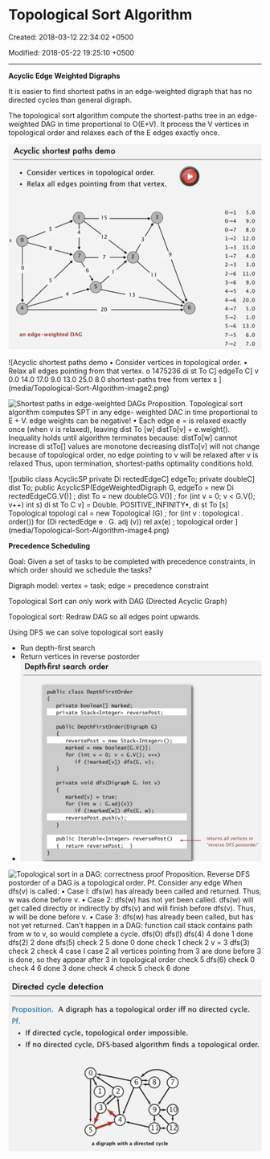 # Topological Sort Algorithm

Created: 2018-03-12 22:34:02 +0500

Modified: 2018-05-22 19:25:10 +0500

---

**Acyclic Edge Weighted Digraphs**

It is easier to find shortest paths in an edge-weighted digraph that has no directed cycles than general digraph.



The topological sort algorithm compute the shortest-paths tree in an edge-weighted DAG in time proportional to O(E+V). It process the V vertices in topological order and relaxes each of the E edges exactly once.



![Acyclic shortest paths demo • Consider vertices in topological order. • Relax all edges pointing from that vertex. 5.0 9.0 8.0 12 12.0 15.0 4.0 3.0 11.0 9.0 4.0 13 20.0 5.0 20 1.0 13.0 an edge-weighted DAG 6.0 7.0 ](media/Topological-Sort-Algorithm-image1.png)



![Acyclic shortest paths demo • Consider vertices in topological order. • Relax all edges pointing from that vertex. o 1475236 di st To C] edgeTo C] v 0.0 14.0 17.0 9.0 13.0 25.0 8.0 shortest-paths tree from vertex s ](media/Topological-Sort-Algorithm-image2.png)



![Shortest paths in edge-weighted DAGs Proposition. Topological sort algorithm computes SPT in any edge- weighted DAC in time proportional to E + V. edge weights can be negative! • Each edge e = is relaxed exactly once (when v is relaxed), leaving dist To [w] distTo[v] + e.weight(). Inequality holds until algorithm terminates because: distTo[w] cannot increase di stTo[] values are monotone decreasing distTo[v] will not change because of topological order, no edge pointing to v will be relaxed after v is relaxed Thus, upon termination, shortest-paths optimality conditions hold. ](media/Topological-Sort-Algorithm-image3.png)



![public class AcyclicSP private Di rectedEdgeC] edgeTo; private doubleC] dist To; public AcyclicSP(EdgeWeightedDigraph G, edgeTo = new Di rectedEdgeCG.V()] ; dist To = new doubleCG.V()] ; for (int v = 0; v < G.V(); v++) int s) di st To C v] = Double. POSITIVE_INFINITY•, di st To [s] Topological topologi cal = new Topological (G) ; for (int v : topological . order()) for (Di rectedEdge e . G. adj (v)) rel ax(e) ; topological order ](media/Topological-Sort-Algorithm-image4.png)



**Precedence Scheduling**

Goal: Given a set of tasks to be completed with precedence constraints, in which order should we schedule the tasks?



Digraph model: vertex = task; edge = precedence constraint



Topological Sort can only work with DAG (Directed Acyclic Graph)

Topological sort: Redraw DAG so all edges point upwards.



Using DFS we can solve topological sort easily
-   Run depth-first search
-   Return vertices in reverse postorder
-   ![Depth-first search order public cl ass DepthFi rst0rder _pri vate bool ean []marked• pri vate Stack<lnteger> reversePost; public DepthFi rst0rder(Digraph G) = new Stack<lnteger>() ; reversePost marked = new boolean [G.V()] ; for (int v = 0; v < G.V(); v++) if (!marked[v]) dfs(G, v); private void dfs(Digraph G, int v) marked [v] = true; for (int w : G. adj if (!marked[w]) dfs(G, reversePost. push (v) ; public Iterabl reversePost() { return reversePost; returns all vertices in "reverse DFS postorder" ](media/Topological-Sort-Algorithm-image5.png)



![Topological sort in a DAG: correctness proof Proposition. Reverse DFS postorder of a DAG is a topological order. Pf. Consider any edge When dfs(v) is called: • Case l: dfs(w) has already been called and returned. Thus, w was done before v. • Case 2: dfs(w) has not yet been called. dfs(w) will get called directly or indirectly by dfs(v) and will finish before dfs(v). Thus, w will be done before v. • Case 3: dfs(w) has already been called, but has not yet returned. Can't happen in a DAG: function call stack contains path from w to v, so would complete a cycle. dfs(O) dfs(l) dfs(4) 4 done 1 done dfs(2) 2 done dfs(5) check 2 5 done 0 done check 1 check 2 v = 3 dfs(3) check 2 check 4 case I case 2 all vertices pointing from 3 are done before 3 is done, so they appear after 3 in topological order check 5 dfs(6) check 0 check 4 6 done 3 done check 4 check 5 check 6 done ](media/Topological-Sort-Algorithm-image6.png)



![Directed cycle detection Proposition. A digraph has a topological order iff no directed cycle. • If directed cycle, topological order impossible. • If no directed cycle, DFS-based algorithm finds a topological order. 1 3 5 2 4 9 11 10 12 a digraph with a directed cycle ](media/Topological-Sort-Algorithm-image7.png)










